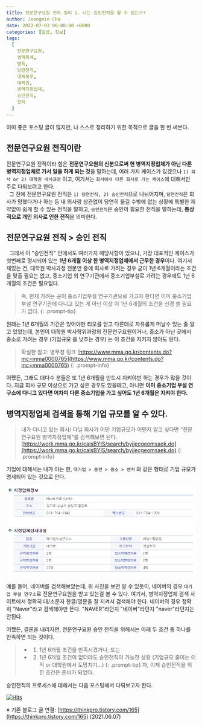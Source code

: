 ```yaml
---
title: 전문연구요원 전직 정리 1. 나는 승인전직을 할 수 있는가?
author: Jeongmin Cha
date: 2022-07-03 00:00:00 +0000
categories: [일상, 정보]
tags:
  [
    전문연구요원,
    병역특례,
    병특,
    당연전직,
    대체복무,
    대학원,
    병역지정업체,
    승인전직,
    전직
  ]
---
```


이미 좋은 포스팅 글이 많지만, 나 스스로 정리하기 위한 목적으로 글을 한 번 써본다.  

## 전문연구요원 전직이란 

전문연구요원 전직이라 함은 **전문연구요원의 신분으로써 현 병역지정업체가 아닌 다른 병역지정업체로 가서 일을 하게 되는 것**을 말하는데, 여러 가지 케이스가 있겠으나 `1) 회사 or 2) 대학원 박사과정` 이고, 여기서는 `회사에서 다른 회사로 가는 케이스`에 대해서만 주로 다뤄보려고 한다.  
 
그 전에 전문연구요원 전직은 `1) 당연전직, 2) 승인전직`으로 나뉘어지며, `당연전직`은 회사가 망했다거나 하는 등 내 의사랑 상관없이 당연히 옮길 수밖에 없는 상황에 특별한 제약없이 쉽게 할 수 있는 전직을 말하고, `승인전직`은 승인이 필요한 전직을 말하는데, **통상적으로 개인 의사로 인한 전직**을 의미한다.  

## 전문연구요원 전직 > 승인 전직
 
그래서 이 "승인전직" 안에서도 여러가지 해당사항이 있으나, 가장 대표적인 케이스가 첫번째로 명시되어 있는 **1년 6개월 이상 한 병역지정업체에서 근무한 경우**이다. 여기서 재밌는 건, 대학원 박사과정 전문연 중에 회사로 가려는 경우 굳이 1년 6개월이라는 조건을 맞출 필요는 없고, 중소기업 외 연구기관에서 중소기업부설로 가려는 경우에도 1년 6개월의 조건은 필요없다.  
> 즉, 현재 가려는 곳이 중소기업부설 연구기관으로 가고자 한다면 이미 중소기업 부설 연구기관에 다니고 있는 게 아닌 이상 이 1년 6개월의 조건을 신경 쓸 필요가 없다. 
{: .prompt-tip}

원래는 1년 6개월의 기간은 있어야만 티오를 얻고 다른데로 자유롭게 떠날수 있는 줄 알고 있었는데, 본인이 대학원 박사학위과정의 전문연구요원이거나, 중소가 아닌 곳에서 중소로 가려는 경우 (기업규모 를 낮추는 경우) 는 이 조건을 지키지 않아도 된다.  
> 확실한 참고: 병무청 링크 [https://www.mma.go.kr/contents.do?mc=mma0000765](https://www.mma.go.kr/contents.do?mc=mma0000765)
{: .prompt-info}

어쨌든, 그래도 대다수 분들은 또 1년 6개월을 반드시 지켜야만 하는 경우가 많을 것이다. 지금 회사 규모 이상으로 가고 싶은 경우도 있을테고, 아니면 **이미 중소기업 부설 연구소에 다니고 있다면 어차피 다른 중소기업을 가고 싶어도 1년 6개월은 지켜야 한다.**  

## 병역지정업체 검색을 통해 기업 규모를 알 수 있다.

> 내가 다니고 있는 회사/ 다닐 회사가 어떤 기업규모가 어떤지 알고 싶다면 "전문연구요원 병역지정업체"를 검색해보면 된다. [https://work.mma.go.kr/caisBYIS/search/byjjecgeomsaek.do](https://work.mma.go.kr/caisBYIS/search/byjjecgeomsaek.do)
{: .prompt-info}

기업에 대해서는 내가 아는 한, `대기업 > 중견 > 중소 > 벤처` 와 같은 형태로 기업 규모가 명세되어 있는 것으로 안다.

![Img](/resources/posts/00005-1.png)

예를 들어, 네이버를 검색해보았는데, 위 사진을 보면 알 수 있듯이, 네이버의 경우 `대기업 부설 연구소`로 전문연구요원을 받고 있는걸 볼 수 있다. 여기서, 병역지정업체 검색 사이트에서 정확히 대/소문자 한글/영문을 잘 지켜서 검색해야 한다. 네이버의 경우 정확히 "Naver"라고 검색해야만 뜬다. "NAVER"라던지 "네이버"라던지 "naver"라던지는 안된다.  

어쨌든, 결론을 내리자면, 전문연구요원 승인 전직을 위해서는 아래 두 조건 중 하나를 만족하면 되는 것이다.  
> - 1) 1년 6개월 조건을 만족시켰거나, 또는
> - 2) 1년 6개월 조건이 없더라도 승인전직이 가능한 상황 (기업규모 줄이는 이직 or 대학원에서 도망치기...)
{: .prompt-tip}
자, 이제 승인전직을 위한 조건은 준비가 되었다.  

승인전직의 프로세스에 대해서는 다음 포스팅에서 다뤄보고자 한다.

[![Hits](https://hits.seeyoufarm.com/api/count/incr/badge.svg?url=https%3A%2F%2Fjeongmincha.github.io%2Fposts%2F00005%2F&count_bg=%2379C83D&title_bg=%23555555&icon=&icon_color=%23E7E7E7&title=visits&edge_flat=false)](https://hits.seeyoufarm.com)


※ 기존 블로그 글 연결: [https://thinkpro.tistory.com/165](https://thinkpro.tistory.com/165) (2021.06.07)